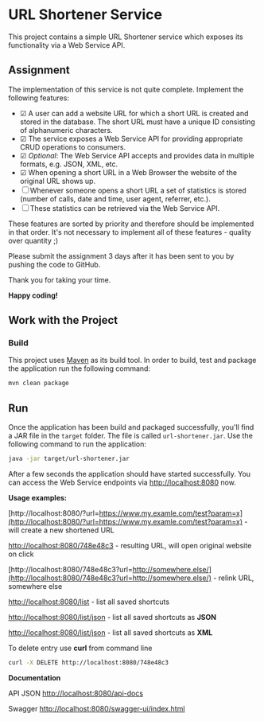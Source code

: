# URL Shortener Service
This project contains a simple URL Shortener service which exposes its functionality via a Web Service API.

## Assignment
The implementation of this service is not quite complete. Implement the following features:

- ☑ A user can add a website URL for which a short URL is created and stored in the database. The short URL must have a unique ID
  consisting of alphanumeric characters.
- ☑ The service exposes a Web Service API for providing appropriate CRUD operations to consumers.
- ☑ *Optional*: The Web Service API accepts and provides data in multiple formats, e.g. JSON, XML, etc.
- ☑ When opening a short URL in a Web Browser the website of the original URL shows up.
- ☐ Whenever someone opens a short URL a set of statistics is stored (number of calls, date and time, user agent, referrer, etc.).
- ☐ These statistics can be retrieved via the Web Service API.

These features are sorted by priority and therefore should be implemented in that order. It's not necessary to implement
all of these features - quality over quantity ;)

Please submit the assignment 3 days after it has been sent to you by pushing the code to GitHub.

Thank you for taking your time.

**Happy coding!**

## Work with the Project

### Build
This project uses [Maven](https://maven.apache.org) as its build tool. In order to build, test and package the application
run the following command:

```bash
mvn clean package
```

## Run
Once the application has been build and packaged successfully, you'll find a JAR file in the `target` folder. The file
is called `url-shortener.jar`. Use the following command to run the application:

```bash
java -jar target/url-shortener.jar
```

After a few seconds the application should have started successfully. You can access the Web Service endpoints via
[http://localhost:8080](http://localhost:8080) now.

**Usage examples:**

[http://localhost:8080/?url=https://www.my.examle.com/test?param=x](http://localhost:8080/?url=https://www.my.examle.com/test?param=x) - will create a new shortened URL

[http://localhost:8080/748e48c3](http://localhost:8080/748e48c3) - resulting URL, will open original website on click

[http://localhost:8080/748e48c3?url=http://somewhere.else/](http://localhost:8080/748e48c3?url=http://somewhere.else/) - relink URL, somewhere else

[http://localhost:8080/list](http://localhost:8080/list) - list all saved shortcuts

[http://localhost:8080/list/json](http://localhost:8080/list/json) - list all saved shortcuts as **JSON**

[http://localhost:8080/list/json](http://localhost:8080/list/xml) - list all saved shortcuts as **XML**

To delete entry use **curl** from command line

```bash
curl -X DELETE http://localhost:8080/748e48c3
```

**Documentation**

API JSON [http://localhost:8080/api-docs](http://localhost:8080/api-docs)

Swagger  [http://localhost:8080/swagger-ui/index.html](http://localhost:8080/swagger-ui/index.html)
